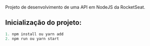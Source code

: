 Projeto de desenvolvimento de uma API em NodeJS da RocketSeat.

## Inicialização do projeto:

```jsx
1. npm install ou yarn add
2. npm run ou yarn start
```
